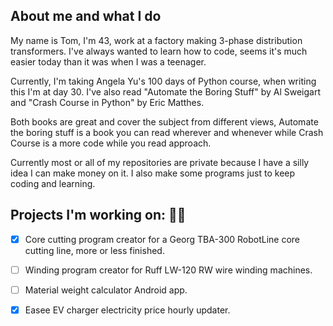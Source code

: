 ## About me and what I do

My name is Tom, I'm 43, work at a factory making 3-phase distribution transformers.
I've always wanted to learn how to code, seems it's much easier today than it was when I was a teenager.

Currently, I'm taking Angela Yu's 100 days of Python course, when writing this I'm at day 30.
I've also read "Automate the Boring Stuff" by Al Sweigart and "Crash Course in Python" by Eric Matthes.

Both books are great and cover the subject from different views, Automate the boring stuff is a book you can read wherever and whenever while Crash Course is a more code while you read approach.

Currently most or all of my repositories are private because I have a silly idea I can make money on it.
I also make some programs just to keep coding and learning.

## Projects I'm working on: :factory_worker:
 - [X] Core cutting program creator for a Georg TBA-300 RobotLine core cutting line, more or less finished.
 - [ ] Winding program creator for Ruff LW-120 RW wire winding machines.
 - [ ] Material weight calculator Android app.
 - [X] Easee EV charger electricity price hourly updater.


<!--
**FedsRevenge/FedsRevenge** is a ✨ _special_ ✨ repository because its `README.md` (this file) appears on your GitHub profile.

Here are some ideas to get you started:

- 🔭 I’m currently working on ...
- 🌱 I’m currently learning ...
- 👯 I’m looking to collaborate on ...
- 🤔 I’m looking for help with ...
- 💬 Ask me about ...
- 📫 How to reach me: ...
- 😄 Pronouns: ...
- ⚡ Fun fact: ...
-->
